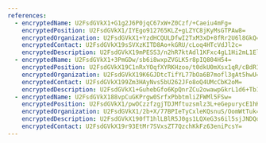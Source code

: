 ```yaml
---
references:
  - encryptedName: U2FsdGVkX1+G1g2J6P0jqC67xW+Z0Czf/+Caeiu4mFg=
    encryptedPosition: U2FsdGVkX1/IYEgo912765KLZ+gLZYC8jKyMsGTPAw8=
    encryptedOrganization: U2FsdGVkX1+YzdHCQULDfwI2TxM3xD+8fRr2U6l8GkQ=
    encryptedContact: U2FsdGVkX19sSVXzKITD8Ao+kGRU/cLoq4HTcVdJl2c=
    encryptedDescription: U2FsdGVkX19mPESS3/n2hR7ktAdl1KFxc4gL1Hi2mL1Elv0EvGJtsbqdCkqQ0dFJstLJ2UheqXkwbVzzPcILK19ChRagCYquUH2otUcZQdlLZRzbYbvtP7n4UjGXXoDtGNOK4t819jKflmbYPEAdWX1DtKO+tZu0BrOXIow+RFsweYb5fFo6giGi1pkcpFYzq3bB8jMdRjM4mGVKpAsun1UoZs+dCM2p51RQFKzw3UQ=
  - encryptedName: U2FsdGVkX1+3PmGDw/sb6i8wxpZVGLK5r8pIQ804H54=
    encryptedPosition: U2FsdGVkX19C1nRxYOqfXYRKHzoo/t0dkU0mXsx1qR/cBdR1la1iOAqYj4NmTrAz
    encryptedOrganization: U2FsdGVkX19K6GJDtcTifYL77bOa6B7mofl3gAt5hwU=
    encryptedContact: U2FsdGVkX199Zm3HAyNvs5bU262JFo8oQ4UMcCbK2oM=
    encryptedDescription: U2FsdGVkX1+GuhebGfo6KpQnrZCu2owawpGkrL1d6+Tb1tssCoJ4ssDmpyNfmjPZUYeZ+do8rCAbpePmnmJ+ejf7dZ+DvZ/J1iqfOv8b+xE13R5jO8fZo3YQZXyQYrqoK8H+EOwqgQKlbWotj+ZNJ0KhIV8FI0BGXEfCxFR7rsaTMK96fBVlqOT0RSBHAH066xv6p4+uJH32sXDJp1NpUl8PnWqeo8kkyaHvMxptrQVhajo90NNviITQHmGHQOQFvOOGVEcmR+V4pEsUT+oGK+gsL9/ON8srx8ha5yGBSRE=
  - encryptedName: U2FsdGVkX188vpCuGKPrgw0SrfxPbbtmliZFWMl5FSw=
    encryptedPosition: U2FsdGVkX1/pwOCzzfzgjTDJMftuzsmlz3L+eGepurycE1hK9r8Y+ghBsYMDT3un
    encryptedOrganization: U2FsdGVkX1/2b+X/77BPIeTyCxleKQsnuS/OomWtTuk=
    encryptedDescription: U2FsdGVkX190fT1hlLBlR5J0gs1LQXeG3s6il5sjJNDQqn5ZJCf3vqjO5zy4/wRdvy0Tx+NOrD78Cje/iD3AMKA1ldI3TFgyaSFsadeJftH9HNCkO+turMJjHGxRFeOHMEubwTko8+sBUWJWyGzJ+RRc4hEHmJMtmvsc27GFQdn98bmAMcCyzXwCVgsFkjcRkf+mXJgvoWLjpx3ORRdVXtReUUkjytV9FECiYTv0go2tb5tft796hSGQK6xJl9L3UzGWGVc+Uw2QfiVHOA6CKZ7I5hDrHNlnuIC5JvQIdKqfXZA99mkMmJ34NTRpVRurHK/uRmDJQYz1ut7S7uYzlzjQChglBvdJlL/u4AmNKSne83Or2J9aSWp4JBFRw5CKj0QIRJmW5mouWFe97Xt5Ug==
    encryptedContact: U2FsdGVkX19r93EtMr7SVxsZT7QzchKkFz63eniPcsY=
---
```

